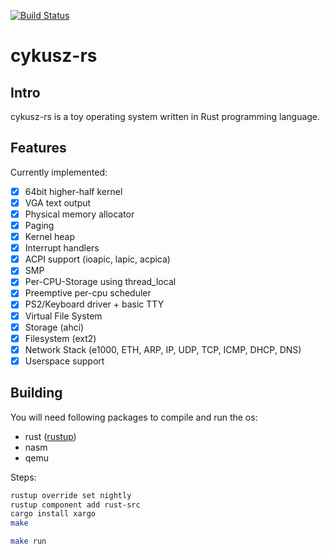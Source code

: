 [![Build Status](https://travis-ci.com/rafalmiel/cykusz-rs.svg?branch=master)](https://travis-ci.com/rafalmiel/cykusz-rs)

# cykusz-rs

## Intro

cykusz-rs is a toy operating system written in Rust programming language.

## Features

Currently implemented:

- [x] 64bit higher-half kernel
- [x] VGA text output
- [x] Physical memory allocator
- [x] Paging
- [x] Kernel heap
- [x] Interrupt handlers
- [x] ACPI support (ioapic, lapic, acpica)
- [x] SMP
- [x] Per-CPU-Storage using thread_local
- [x] Preemptive per-cpu scheduler
- [x] PS2/Keyboard driver + basic TTY
- [x] Virtual File System
- [x] Storage (ahci)
- [x] Filesystem (ext2)
- [x] Network Stack (e1000, ETH, ARP, IP, UDP, TCP, ICMP, DHCP, DNS)
- [x] Userspace support

## Building

You will need following packages to compile and run the os:
* rust ([rustup](https://rustup.rs/))
* nasm
* qemu

Steps:
```bash
rustup override set nightly
rustup component add rust-src
cargo install xargo
make

make run
```
